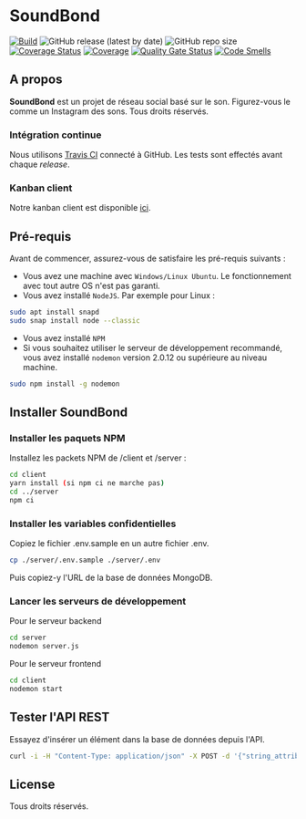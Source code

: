 # SoundBond

[![Build](https://app.travis-ci.com/gu1lhem/soundbond.svg?token=7WD7QLSzFYsXRujYsxQ5&branch=develop)](https://app.travis-ci.com/gu1lhem/soundbond)
![GitHub release (latest by date)](https://img.shields.io/github/v/release/gu1lhem/soundbond)
![GitHub repo size](https://img.shields.io/github/repo-size/gu1lhem/soundbond)
[![Coverage Status](https://coveralls.io/repos/github/gu1lhem/soundbond/badge.svg?branch=develop)](https://coveralls.io/github/gu1lhem/soundbond?branch=develop)
[![Coverage](https://sonarcloud.io/api/project_badges/measure?project=gu1lhem_soundbond&metric=coverage)](https://sonarcloud.io/dashboard?id=gu1lhem_soundbond)
[![Quality Gate Status](https://sonarcloud.io/api/project_badges/measure?project=gu1lhem_soundbond&metric=alert_status)](https://sonarcloud.io/dashboard?id=gu1lhem_soundbond)
[![Code Smells](https://sonarcloud.io/api/project_badges/measure?project=gu1lhem_soundbond&metric=code_smells)](https://sonarcloud.io/dashboard?id=gu1lhem_soundbond)
## A propos

__SoundBond__ est un projet de réseau social basé sur le son. Figurez-vous le comme un Instagram des sons. Tous droits réservés.

### Intégration continue

Nous utilisons [Travis CI](https://travis-ci.org/) connecté à GitHub. Les tests sont effectés avant chaque _release_.

### Kanban client

Notre kanban client est disponible [ici]([ici](https://github.com/gu1lhem/soundbond/projects)).

## Pré-requis

Avant de commencer, assurez-vous de satisfaire les pré-requis suivants :

* Vous avez une machine avec `Windows/Linux Ubuntu`. Le fonctionnement avec tout autre OS n'est pas garanti.
* Vous avez installé `NodeJS`. Par exemple pour Linux :

``` bash
sudo apt install snapd
sudo snap install node --classic
```

* Vous avez installé `NPM`
* Si vous souhaitez utiliser le serveur de développement recommandé, vous avez installé `nodemon` version 2.0.12 ou supérieure au niveau machine.

``` bash
sudo npm install -g nodemon
```

## Installer SoundBond

### Installer les paquets NPM

Installez les packets NPM de /client et /server :

``` bash
cd client
yarn install (si npm ci ne marche pas)
cd ../server
npm ci
```

### Installer les variables confidentielles

Copiez le fichier .env.sample en un autre fichier .env.

``` bash
cp ./server/.env.sample ./server/.env
```

Puis copiez-y l'URL de la base de données MongoDB.

### Lancer les serveurs de développement

Pour le serveur backend

``` bash
cd server
nodemon server.js
```

Pour le serveur frontend

``` bash
cd client
nodemon start
```

## Tester l'API REST

Essayez d'insérer un élément dans la base de données depuis l'API.

``` bash
curl -i -H "Content-Type: application/json" -X POST -d '{"string_attribute":"hello world"}' http://localhost:5000/example/add
```

## License

Tous droits réservés.
